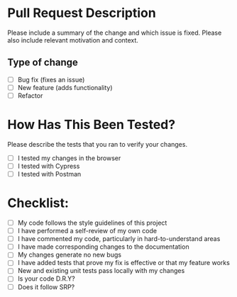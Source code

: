 # Pull Request Description

Please include a summary of the change and which issue is fixed. Please also include relevant motivation and context.


## Type of change

- [ ] Bug fix (fixes an issue)
- [ ] New feature (adds functionality)
- [ ] Refactor

# How Has This Been Tested?

Please describe the tests that you ran to verify your changes.

- [ ] I tested my changes in the browser
- [ ] I tested with Cypress
- [ ] I tested with Postman

# Checklist:

- [ ] My code follows the style guidelines of this project
- [ ] I have performed a self-review of my own code
- [ ] I have commented my code, particularly in hard-to-understand areas
- [ ] I have made corresponding changes to the documentation
- [ ] My changes generate no new bugs
- [ ] I have added tests that prove my fix is effective or that my feature works
- [ ] New and existing unit tests pass locally with my changes
- [ ] Is your code D.R.Y?
- [ ] Does it follow SRP?